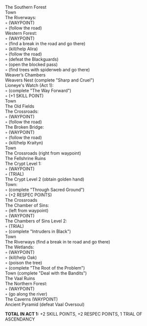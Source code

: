 ﻿The Southern Forest  
Town  
The Riverways:  
◦ (WAYPOINT)  
◦ (follow the road)  
Western Forest:  
◦ (WAYPOINT)  
◦ (find a break in the road and go there)  
◦ (kill/help Alira)  
◦ (follow the road)  
◦ (defeat the Blackguards)  
◦ (open the blocked pass)  
◦ (find trees with spiderweb and go there)  
Weaver’s Chambers  
Weavers Nest (complete "Sharp and Cruel")  
Lioneye's Watch (Act 1):  
◦ (complete "The Way Forward")  
◦ (+1 SKILL POINT)  
Town  
The Old Fields  
The Crossroads:  
◦ (WAYPOINT)  
◦ (follow the road)  
The Broken Bridge:  
◦ (WAYPOINT)  
◦ (follow the road)  
◦ (kill/help Kraityn)  
Town  
The Crossroads (right from waypoint)  
The Fellshrine Ruins  
The Crypt Level 1:  
◦ (WAYPOINT)  
◦ (TRIAL)  
The Crypt Level 2 (obtain golden hand)  
Town:  
◦ (complete "Through Sacred Ground")  
◦ (+2 RESPEC POINTS)  
The Crossroads  
The Chamber of Sins:  
◦ (left from waypoint)  
◦ (WAYPOINT)  
The Chambers of Sins Level 2:  
◦ (TRIAL)  
◦ (complete "Intruders in Black")  
Town  
The Riverways (find a break in te road and go there)  
The Wetlands:  
◦ (WAYPOINT)  
◦ (kill/help Oak)  
◦ (poison the tree)  
◦ (complete "The Root of the Problem")  
Town (complete "Deal with the Bandits")  
The Vaal Ruins  
The Northern Forest:  
◦ (WAYPOINT)  
◦ (go along the river)  
The Caverns (WAYPOINT)  
Ancient Pyramid (defeat Vaal Oversoul)  

**TOTAL IN ACT 1:** +2 SKILL POINTS, +2 RESPEC POINTS, 1 TRIAL OF ASCENDANCY
